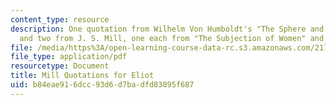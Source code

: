 ```yaml
---
content_type: resource
description: One quotation from Wilhelm Von Humboldt's "The Sphere and Duties of Government"
  and two from J. S. Mill, one each from "The Subjection of Women" and "On Liberty."
file: /media/https%3A/open-learning-course-data-rc.s3.amazonaws.com/21l-471-major-english-novels-spring-2004/b84eae916dcc93d6d7badfd83895f687_millquot_eliot.pdf
file_type: application/pdf
resourcetype: Document
title: Mill Quotations for Eliot
uid: b84eae91-6dcc-93d6-d7ba-dfd83895f687
---
```

